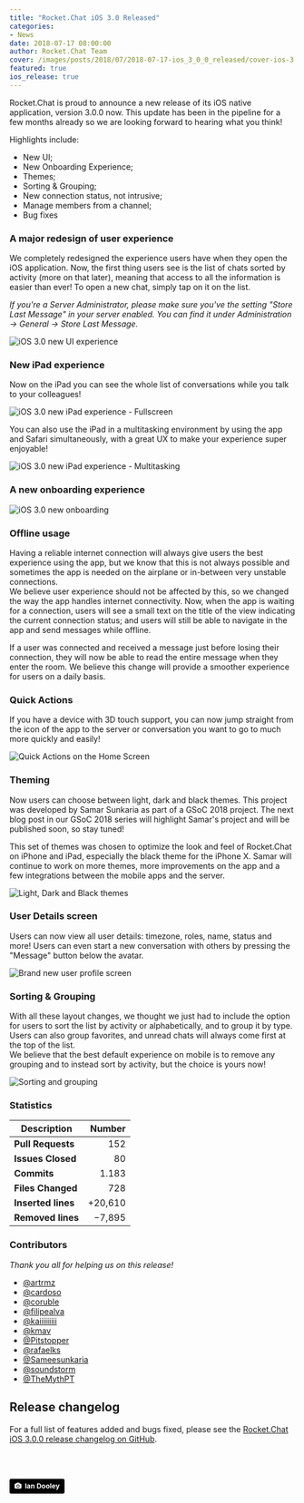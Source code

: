 ```yaml
---
title: "Rocket.Chat iOS 3.0 Released"
categories:
- News
date: 2018-07-17 08:00:00
author: Rocket.Chat Team
cover: /images/posts/2018/07/2018-07-17-ios_3_0_0_released/cover-ios-3.jpg
featured: true
ios_release: true
---
```


Rocket.Chat is proud to announce a new release of its iOS native application, version 3.0.0 now. This update has been in the pipeline for a few months already so we are looking forward to hearing what you think!

Highlights include:

- New UI;
- New Onboarding Experience;
- Themes;
- Sorting & Grouping;
- New connection status, not intrusive;
- Manage members from a channel;
- Bug fixes

### A major redesign of user experience

We completely redesigned the experience users have when they open the iOS application. Now, the first thing users see is the list of chats sorted by activity (more on that later), meaning that access to all the information is easier than ever! To open a new chat, simply tap on it on the list.

_If you're a Server Administrator, please make sure you've the setting "Store Last Message" in your server enabled. You can find it under Administration -> General -> Store Last Message._

<img alt="iOS 3.0 new UI experience" src="/images/posts/2018/07/2018-07-17-ios_3_0_0_released/app_experience.gif" />

### New iPad experience

Now on the iPad you can see the whole list of conversations while you talk to your colleagues!

<img alt="iOS 3.0 new iPad experience - Fullscreen" src="/images/posts/2018/07/2018-07-17-ios_3_0_0_released/ipad_2.png" />

You can also use the iPad in a multitasking environment by using the app and Safari simultaneously, with a great UX to make your experience super enjoyable!

<img alt="iOS 3.0 new iPad experience - Multitasking" src="/images/posts/2018/07/2018-07-17-ios_3_0_0_released/ipad_1.png" />

### A new onboarding experience

<img alt="iOS 3.0 new onboarding" src="/images/posts/2018/07/2018-07-17-ios_3_0_0_released/onboarding.gif" />

### Offline usage

Having a reliable internet connection will always give users the best experience using the app, but we know that this is not always possible and sometimes the app is needed on the airplane or in-between very unstable connections. <br/> We believe user experience should not be affected by this, so we changed the way the app handles internet connectivity. Now, when the app is waiting for a connection, users will see a small text on the title of the view indicating the current connection status; and users will still be able to navigate in the app and send messages while offline.

If a user was connected and received a message just before losing their connection, they will now be able to read the entire message when they enter the room. We believe this change will provide a smoother experience for users on a daily basis.

### Quick Actions

If you have a device with 3D touch support, you can now jump straight from the icon of the app to the server or conversation you want to go to much more quickly and easily!

<img alt="Quick Actions on the Home Screen" src="/images/posts/2018/07/2018-07-17-ios_3_0_0_released/quick_actions.png" />

### Theming

Now users can choose between light, dark and black themes. This project was developed by Samar Sunkaria as part of a GSoC 2018 project. The next blog post in our GSoC 2018 series will highlight Samar's project and will be published soon, so stay tuned!

This set of themes was chosen to optimize the look and feel of Rocket.Chat on iPhone and iPad, especially the black theme for the iPhone X. Samar will continue to work on more themes, more improvements on the app and a few integrations between the mobile apps and the server.

<img alt="Light, Dark and Black themes" src="/images/posts/2018/07/2018-07-17-ios_3_0_0_released/themes.png" />

### User Details screen

Users can now view all user details: timezone, roles, name, status and more! Users can even start a new conversation with others by pressing the "Message" button below the avatar.

<img alt="Brand new user profile screen" src="/images/posts/2018/07/2018-07-17-ios_3_0_0_released/user_profile.png" />

### Sorting & Grouping

With all these layout changes, we thought we just had to include the option for users to sort the list by activity or alphabetically, and to group it by type. Users can also group favorites, and unread chats will always come first at the top of the list. <br/> We believe that the best default experience on mobile is to remove any grouping and to instead sort by activity, but the choice is yours now!

<img alt="Sorting and grouping" src="/images/posts/2018/07/2018-07-17-ios_3_0_0_released/sorting.png" />

### Statistics

| Description | Number  |
|---------------|------:|
| **Pull Requests** | 152 |
| **Issues Closed** | 80 |
| **Commits** | 1.183 |
| **Files Changed** | 728 |
| **Inserted lines** | +20,610 |
| **Removed lines** | −7,895 |

### Contributors

_Thank you all for helping us on this release!_

- [@artrmz](https://github.com/artrmz)
- [@cardoso](https://github.com/cardoso)
- [@coruble](https://github.com/coruble)
- [@filipealva](https://github.com/filipealva)
- [@kaiiiiiiiii](https://github.com/kaiiiiiiiii)
- [@kmav](https://github.com/kmav)
- [@Pitstopper](https://github.com/Pitstopper)
- [@rafaelks](https://github.com/rafaelks)
- [@Sameesunkaria](https://github.com/Sameesunkaria)
- [@soundstorm](https://github.com/soundstorm)
- [@TheMythPT](https://github.com/TheMythPT)

## Release changelog

For a full list of features added and bugs fixed, please see the [Rocket.Chat iOS 3.0.0 release changelog on GitHub](https://github.com/RocketChat/Rocket.Chat.iOS/releases/tag/v3.0.0).


<br/>
<br/>


<a style="background-color:black;color:white;text-decoration:none;padding:4px 6px;font-family:-apple-system, BlinkMacSystemFont, &quot;San Francisco&quot;, &quot;Helvetica Neue&quot;, Helvetica, Ubuntu, Roboto, Noto, &quot;Segoe UI&quot;, Arial, sans-serif;font-size:12px;font-weight:bold;line-height:1.2;display:inline-block;border-radius:3px" href="https://unsplash.com/@nativemello?utm_medium=referral&amp;utm_campaign=photographer-credit&amp;utm_content=creditBadge" target="_blank" rel="noopener noreferrer" title="Download free do whatever you want high-resolution photos from ian dooley"><span style="display:inline-block;padding:2px 3px"><svg xmlns="http://www.w3.org/2000/svg" style="height:12px;width:auto;position:relative;vertical-align:middle;top:-1px;fill:white" viewBox="0 0 32 32"><title>unsplash-logo</title><path d="M20.8 18.1c0 2.7-2.2 4.8-4.8 4.8s-4.8-2.1-4.8-4.8c0-2.7 2.2-4.8 4.8-4.8 2.7.1 4.8 2.2 4.8 4.8zm11.2-7.4v14.9c0 2.3-1.9 4.3-4.3 4.3h-23.4c-2.4 0-4.3-1.9-4.3-4.3v-15c0-2.3 1.9-4.3 4.3-4.3h3.7l.8-2.3c.4-1.1 1.7-2 2.9-2h8.6c1.2 0 2.5.9 2.9 2l.8 2.4h3.7c2.4 0 4.3 1.9 4.3 4.3zm-8.6 7.5c0-4.1-3.3-7.5-7.5-7.5-4.1 0-7.5 3.4-7.5 7.5s3.3 7.5 7.5 7.5c4.2-.1 7.5-3.4 7.5-7.5z"></path></svg></span><span style="display:inline-block;padding:2px 3px;">Ian Dooley</span></a>
